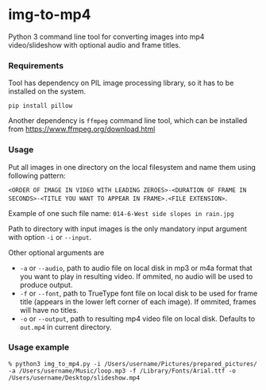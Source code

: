 # img-to-mp4

Python 3 command line tool for converting images into mp4 video/slideshow with optional audio and frame titles.


### Requirements

Tool has dependency on PIL image processing library, so it has to be installed on the system.
```
pip install pillow
```

Another dependency is `ffmpeg` command line tool, which can be installed from https://www.ffmpeg.org/download.html

### Usage

Put all images in one directory on the local filesystem and name them using following pattern:

`<ORDER OF IMAGE IN VIDEO WITH LEADING ZEROES>-<DURATION OF FRAME IN SECONDS>-<TITLE YOU WANT TO APPEAR IN FRAME>.<FILE EXTENSION>`. 

Example of one such file name:
`014-6-West side slopes in rain.jpg`

Path to directory with input images is the only mandatory input argument with option `-i` or `--input`.

Other optional arguments are

- `-a` or `--audio`, path to audio file on local disk in mp3 or m4a format that you want to play in resulting video. If ommited, no audio will be used to produce output.
- `-f` or `--font`, path to TrueType font file on local disk to be used for frame title (appears in the lower left corner of each image). If ommited, frames will have no titles.
- `-o` or `--output`, path to resulting mp4 video file on local disk. Defaults to `out.mp4` in current directory.


### Usage example

```
% python3 img_to_mp4.py -i /Users/username/Pictures/prepared_pictures/ -a /Users/username/Music/loop.mp3 -f /Library/Fonts/Arial.ttf -o /Users/username/Desktop/slideshow.mp4
```
